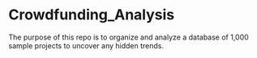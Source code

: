 # Crowdfunding_Analysis
The purpose of this repo is to organize and analyze a database of 1,000 sample projects to uncover any hidden trends.
